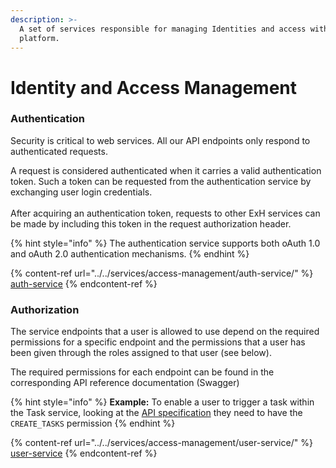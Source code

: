 ```yaml
---
description: >-
  A set of services responsible for managing Identities and access within our
  platform.
---
```


# Identity and Access Management

### Authentication

Security is critical to web services. All our API endpoints only respond to authenticated requests.

A request is considered authenticated when it carries a valid authentication token. Such a token can be requested from the authentication service by exchanging user login credentials.\
\
After acquiring an authentication token, requests to other ExH services can be made by including this token in the request authorization header.

{% hint style="info" %}
The authentication service supports both oAuth 1.0 and oAuth 2.0 authentication mechanisms.
{% endhint %}

{% content-ref url="../../services/access-management/auth-service/" %}
[auth-service](../../services/access-management/auth-service/)
{% endcontent-ref %}

### Authorization

The service endpoints that a user is allowed to use depend on the required permissions for a specific endpoint and the permissions that a user has been given through the roles assigned to that user (see below).

The required permissions for each endpoint can be found in the corresponding API reference documentation (Swagger)

{% hint style="info" %}
**Example:** To enable a user to trigger a task within the Task service, looking at the [API specification](https://swagger.extrahorizon.com/listing/?service=tasks-service\&redirectToVersion=1) they need to have the `CREATE_TASKS` permission&#x20;
{% endhint %}

{% content-ref url="../../services/access-management/user-service/" %}
[user-service](../../services/access-management/user-service/)
{% endcontent-ref %}

